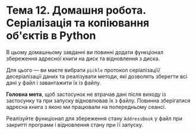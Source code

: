 # Тема 12. Домашня робота. Серіалізація та копіювання об'єктів в Python

В цьому домашньому завданні ви повинні додати функціонал збереження адресної книги на диск та відновлення з диска.

Для цього — ви маєте вибрати `pickle` протокол серіалізації/десеріалізації даних та реалізувати методи, які дозволять зберегти всі дані у файл і завантажити їх із файлу.

**Головна мета**, щоб застосунок не втрачав дані після виходу із застосунку та при запуску відновлював їх з файлу. Повинна зберігатися адресна книга з якою ми працювали на попередньому сеансі.

Реалізуйте функціонал для збереження стану `AddressBook` у файл при закритті програми і відновлення стану при її запуску.
